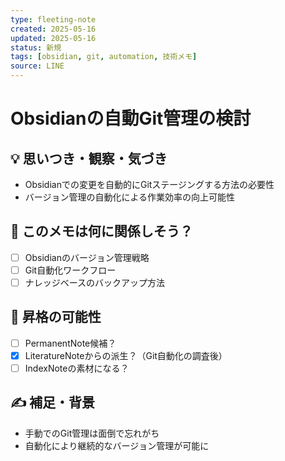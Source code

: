 ```yaml
---
type: fleeting-note
created: 2025-05-16
updated: 2025-05-16
status: 新規
tags: [obsidian, git, automation, 技術メモ]
source: LINE
---
```


# Obsidianの自動Git管理の検討

## 💡 思いつき・観察・気づき
- Obsidianでの変更を自動的にGitステージングする方法の必要性
- バージョン管理の自動化による作業効率の向上可能性

## 📌 このメモは何に関係しそう？
- [ ] Obsidianのバージョン管理戦略
- [ ] Git自動化ワークフロー
- [ ] ナレッジベースのバックアップ方法

## 🧩 昇格の可能性
- [ ] PermanentNote候補？
- [x] LiteratureNoteからの派生？（Git自動化の調査後）
- [ ] IndexNoteの素材になる？

## ✍️ 補足・背景
- 手動でのGit管理は面倒で忘れがち
- 自動化により継続的なバージョン管理が可能に 